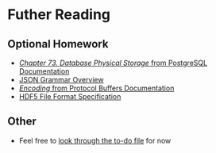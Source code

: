# Futher Reading

## Optional Homework

- [_Chapter 73. Database Physical Storage_ from PostgreSQL Documentation](https://www.postgresql.org/docs/current/storage.html)
- [JSON Grammar Overview](https://www.json.org/json-en.html)
- [_Encoding_ from Protocol Buffers Documentation](https://protobuf.dev/programming-guides/encoding/)
- [HDF5 File Format Specification](https://web.ics.purdue.edu/~aai/HDF5/html/H5.format.html)

## Other

- Feel free to [look through the to-do file](./todo.md) for now
